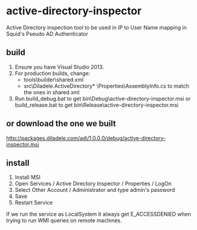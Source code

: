 # active-directory-inspector
Active Directory inspection tool to be used in IP to User Name mapping in Squid's Pseudo AD Authenticator

build
-----

1. Ensure you have Visual Studio 2013.
2. For production builds, change:
	- tools\builder\shared.xml 
	- src\Diladele.ActiveDirectory* \Properties\AssemblyInfo.cs to match the ones in shared.xml 
3. Run build_debug.bat to get bin\Debug\active-directory-inspector.msi 
   or build_release.bat to get bin\Release\active-directory-inspector.msi 

or download the one we built
----------------------------

http://packages.diladele.com/adi/1.0.0.0/debug/active-directory-inspector.msi

install
-------

1. Install MSI
2. Open Services / Active Directory Inspector / Properties / LogOn
3. Select Other Account / Administrator and type admin's password
4. Save
5. Restart Service

If we run the service as LocalSystem it always get E_ACCESSDENIED when trying to run WMI queries
on remote machines.

